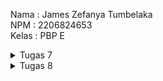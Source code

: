 Nama    : James Zefanya Tumbelaka  
NPM     : 2206824653  
Kelas   : PBP E  

<details>
<summary>Tugas 7</summary>

# Tugas 7
## Jawaban Pertanyaan

1. **Perbedaan Utama antara `Stateless` dan `Stateful` `widget` dalam Konteks Pengembangan Aplikasi Flutter**

    `Stateless Widget`:
    - `Widget` yang tidak membutuhkan `state` atau `internal condition` yang dapat berubah sepanjang `life cycle` dari `widget` tersebut.
    - Tampilan UI yang dihasilkan tidak bergantung pada data internal yang berubah - ubah.
    - `Stateless widget` hanya di-`render` sekali saja dan tidak memerlukan `rebuild` ketika terdapat perubahan data.

    `Stateful Widget`:
    - `Stateful Widget` dirancang untuk membangun UI yang bergantung pada `state` atau kondisi yang dapat berubah - ubah.
    - `Stateful Widget` mempunyai state yang dipisahkan dari objek `widget` itu sendiri dan me-manage state ini melalui objek `State`.
    - `Stateful Widget` banyak digunakan untuk user interaction seperrti animasi, input, dan interaksi user dengan aplikasi lainnya.

2. **Widget yang Digunakan untuk Menyelesaikan Tugas dan Fungsinya Masing-Masing**

    - **MaterialApp:**
      Widget yang membungkus sejumlah widget yang biasa digunakan untuk aplikasi material design. Ini mengatur tema dan navigasi pada level aplikasi.

    - **Scaffold:**
      Menyediakan struktur dasar untuk layout material design, termasuk AppBar, body, dan floating action button.

    - **AppBar:**
      Menampilkan sebuah app bar di bagian atas layar yang biasanya berisi judul dan aksi.

    - **SingleChildScrollView:**
      Widget scroll yang dapat menampung konten tunggal yang mungkin lebih besar daripada layar, memungkinkan konten dapat discroll.

    - **Padding:**
      Widget yang memberikan padding atau ruang kosong di sekitar child widget-nya.

    - **Column:**
      Menata child widget-nya secara vertikal.

    - **Text:**
      Menampilkan teks pada layar.

    - **GridView.count:**
      Membuat grid dengan jumlah kolom yang tetap. Digunakan untuk menampilkan item-item dalam bentuk grid.

    - **Material:**
      Menyediakan efek visual material design pada child widget-nya.

    - **InkWell:**
      Menambahkan efek sentuhan air pada saat widget ditekan, memberikan feedback visual pada interaksi pengguna.

    - **Container:**
      Widget yang biasa digunakan untuk styling, seperti padding, margin, dekorasi, dan transformasi.

    - **Center:**
      Menempatkan child widget-nya di tengah-tengah parent widget.

    - **Icon:**
      Menampilkan ikon.

    - **ScaffoldMessenger:**
      Digunakan untuk menampilkan snackbar pada konteks Scaffold yang saat ini aktif.

    - **SnackBar:**
      Menampilkan pesan ringkas di bagian bawah layar, biasanya digunakan untuk feedback singkat.

3. **Langkah Implementasi Checklist**

    - **Membuat proyek flutter baru**
      * Membuat folder yang akan menjadi tempat proyek flutter.
      * Menjalankan perintah `flutter create james_book_store` pada terminal yang sudah berada di dalam folder yang sudah dibuat sebelumnya.
      * Masuk ke dalam direktori proyek dengan perintah `cd james_book_store`.
    
    - **Merapikan struktur proyek flutter**
      * Membuat file baru dengan nama `menu.dart` pada direktori `james_book_store/lib` dan menambahkan kode berikut di baris pertama.
      ```dart
      import 'package:flutter/material.dart';
      ```

      * Memindahkan kode dari baris ke-39 hingga akhir pada `main.dart` ke file `menu.dart` yang sudah dibuat.
      ```dart
      class MyHomePage ... {
        ...
      }

      class _MyHomePageState ... {
        ...
      }
      ```

      * Menambahkan import `menu.dart` pada file `main.dart` seperti berikut.
      ```dart
      import 'package:shopping_list/menu.dart';
      ```
    
    - **Membuat widget pada flutter**
      * Pada file `main.dart`, mengubah `MyHomePage(title: 'Flutter Demo Home Page')` menjadi `MyHomePage()` saja.

      * Mengubah sifat widget halaman menjadi *stateless* dengan mengubah bagian `class MyHomePage` seperti berikut, dan menghapus fungsi `State` yang terdapat dibawah bagian *stateless widget* ini.

      ```dart
      class MyHomePage extends StatelessWidget {
        MyHomePage({Key? key}) : super(key: key);

        @override
        Widget build(BuildContext context) {
          return Scaffold(
              ...
          );
        }
      }
      ```

      * Mendefinisikan tipe data untuk teks dan card dalam `class ShopItem`.
      ```dart
      class ShopItem {
        final String name;
        final IconData icon;
        final String snackBarText;
        final Color color;

        ShopItem(this.name, this.icon, this.snackBarText, this.color);
      }
      ```

      * Menambahkan kode berikut dibawah kode `MyHomePage({Key? key}) : super(key: key);` untuk menambahkan barang - barang yang dijual.

      ```dart
      final List<ShopItem> items = [
        ShopItem("Lihat Item", Icons.checklist, 'Kamu telah menekan tombol Lihat Item', Colors.green),
        ShopItem("Tambah Item", Icons.add_shopping_cart, 'Kamu telah menekan tombol Tambah Item', Colors.blue),
        ShopItem("Logout", Icons.logout, 'Kamu telah menekan tombol Logout', Colors.red),
      ];
      ```

      * Menambahkan kode berikut dalam Widget build.

      ```dart
      return Scaffold(
        appBar: AppBar(
          title: const Text(
            'James Book Store',
          ),
        ),
        body: SingleChildScrollView(
          child: Padding(
            padding: const EdgeInsets.all(10.0),
            child: Column(
              children: <Widget>[
                const Padding(
                  padding: EdgeInsets.only(top: 10.0, bottom: 10.0),
                  child: Text(
                    'PBP Shop',
                    textAlign: TextAlign.center,
                    style: TextStyle(
                      fontSize: 30,
                      fontWeight: FontWeight.bold,
                    ),
                  ),
                ),
                GridView.count(
                  primary: true,
                  padding: const EdgeInsets.all(20),
                  crossAxisSpacing: 10,
                  mainAxisSpacing: 10,
                  crossAxisCount: 3,
                  shrinkWrap: true,
                  children: items.map((ShopItem item) {
                    return ShopCard(item);
                  }).toList(),
                ),
              ],
            ),
          ),
        ),
      );
      ```
      * Membuat *widget stateless* untuk menampilkan *card*.

      ```dart
      class ShopCard extends StatelessWidget {
        final ShopItem item;

        const ShopCard(this.item, {super.key});

        @override
        Widget build(BuildContext context) {
          return Material(
            color: item.color, // Menggunakan warna dari objek item
            child: InkWell(
              onTap: () {
                ScaffoldMessenger.of(context)
                  ..hideCurrentSnackBar()
                  ..showSnackBar(SnackBar(content: Text(item.snackBarText)));
              },
              child: Container(
                padding: const EdgeInsets.all(8),
                child: Center(
                  child: Column(
                    mainAxisAlignment: MainAxisAlignment.center,
                    children: [
                      Icon(
                        item.icon,
                        color: Colors.white,
                        size: 30.0,
                      ),
                      const Padding(padding: EdgeInsets.all(3)),
                      Text(
                        item.name,
                        textAlign: TextAlign.center,
                        style: const TextStyle(color: Colors.white),
                      ),
                    ],
                  ),
                ),
              ),
            ),
          );
        }
      }
      ```

      * Menjalankan proyek flutter dengan perintah `flutter run` dan halaman aplikasi sudah dapat terlihat sudah memenuhi checklist yang ditentukan.

      * Untuk pengerjaan soal bonus, dapat dilihat pada bagian `List ShopItem` dimana pada masing - masing objek `ShopItem` terdapat atribut warna yang berbeda.
      ```dart
      final List<ShopItem> items = [
        ShopItem("Lihat Item", Icons.checklist, 'Kamu telah menekan tombol Lihat Item', Colors.green),
        ShopItem("Tambah Item", Icons.add_shopping_cart, 'Kamu telah menekan tombol Tambah Item', Colors.blue),
        ShopItem("Logout", Icons.logout, 'Kamu telah menekan tombol Logout', Colors.red),
      ];

      ...

      class ShopItem {
        final String name;
        final IconData icon;
        final String snackBarText;
        final Color color;

        ShopItem(this.name, this.icon, this.snackBarText, this.color);
      }
      ```
</details>

<details>
<summary>Tugas 8</summary>

# Tugas 8
## Jawaban Pertanyaan

1. **Perbedaan antara `Navigator.push()` dan `Navigator.pushReplacement()`, disertai dengan contoh mengenai penggunaan kedua metode tersebut.**
    `Navigator.push()`
    - Fungsi: Menambahkan sebuah route baru ke atas stack navigas, tanpa menghilangkan route sebelumnya.
    - Konteks: Digunakan saat ingin mempertahankan route sebelumnya, sehingga user dapat kembali ke route tersebut dengan tombol back.
    - Contoh:
      ```dart
      Navigator.push(
        context,
        MaterialPageRoute(builder: (context) => MyHomePage()),
      );
      ```
      Pada contoh ini, `MyHomePage` ditumpuk di atas page saat ini, dan user dapat kembali ke halaman sebelumnya.
    
    `Navigator.pushReplacement()`
    - Fungsi: Menggantikan route saat ini dengan route baru di stack navigasi, serta menghapus route sebelumnya.
    - Konteks: Digunakan saat ingin membawa user ke sebuah page baru, tanpa memberikan akses kembali ke halaman sebelumnya, contohnya seperti saat login berhasil, langsung diarahkan ke halaman utama, tanpa akses ke login kembali.
    - Contoh:
      ```dart
      Navigator.pushReplacement(
        context,
        MaterialPageRoute(builder: (context) => MyHomePage()),
      );
      ```
      Pada contoh ini, `MyHomePage` menggantikan halaman saat ini dalam stack, sehingga user tidak dapat kembali ke halaman sebelumnya.
    
2. **Layout `widget` pada Flutter dan konteks penggunaannya.**
    `Column` dan `Row`
    - Mengatur child dalam bentuk vertikal (`Column`) atau horizontal (`Row`).
    - Digunakan untuk membuat layout linear seperti form atau menu.

    `Container`
    - Widget multifungsi untuk styling, padding, margin, dan constraints.
    - Digunakan untuk membuat kotak dengan warna, ukuran, ataupun dekorasi tertentu.

    `Stack`
    - Menumpuk widget satu diatas widget yang lain.
    - Berguna untuk overlay, seperti teks di atas gambar.

    `ListView`
    - Menampilkan daftar item yang bisa di-scroll.
    - Digunakan untuk menampilkan list yang panjang atau infinite.

    `GridView`
    - Menampilkan item dalam grid yang dapat di-scroll.
    - Digunakan untuk menampilkan item dalam sebuah grid.

    `Padding`
    - Menambahkan padding di sekitar widget.
    - Memberikan ruang di sekitar widget.

    `Align` dan `Center`
    - Mengontrol posisi widget dalam container.
    - `Align` digunakan untuk penempatan spesifik dan `Center` untuk penempatan di tengah.

3. **Apa saja elemen input pada form yang dipakai dan jelaskan mengapa elemen input tersebut digunakan.**
    `TextFormField`
    - Elemen input form ini digunakan untuk menerima input Nama, Harga, Jumlah, dan Deskripsi.
    - Untuk Nama dan Deskripsi terdapat validasi untuk masing - masing input agar tidak kosong valuenya.
    - Untuk Harga dan Jumlah, terdapat validasi untuk value tidak boleh kosong dan harus berupa angka.
    - Elemen input `TextFormField` dirancang untuk digunakan dalam widget `Form`, untuk memudahkan pengelolaan data form, validasi, dan penggunaan `FormKey` untuk mengontrol perilaku form. `TextFormFIeld` membantu dalam manajemen state dari input pengguna, melalui penggunaan `setState` dalam `onChanged` memberikan kontrol atas nilai yang diinput pengguna. `TextFormField` juga memungkinkan kontrol yang lebih baik dalam proses editing text, termasuk focus node, pengaturan controller, dan fleksibilitas dalam menangani input teks.

4. **Penerapan `clean architecture` pada aplikasi Flutter**
  * Prinsip Dasar Clean Architecture
    - Independensi Terhadap Framework
    - Memastikan bahwa setiap lapisan dapat diuji secara independen
    - Independensi UI terhadap logika aplikasi
    - Independensi Database, dimana perubahan pada database tidak mempengaruhi logika aplikasi

  * Pemisahan Aplikasi Menjadi Beberapa Layer
    - Presentation Layer
    - Domain Layer
    - Data Layer
  
  * Menetapkan Kontrak Antar Layer
    - Mendefinisikan interface yang menentukan bagaimana komunikasi antar lapisan akan terjadi

  * Mengimplementasikan Use Cases atau Interactors
    - Mengenkapsulasi logika aplikasi spesifik
    - Setiap use case mewakili satu action atau proses bisnis
  
  * Mengelola State
    - Mengelola state aplikasi dengan cara yang terpusat dan konsisten
  
  * Testing
    - Menulis tes untuk setiap lapisan secara independen

5. **Langkah Implementasi Checklist**
    - Membuat Drawer Menu untuk Navigasi
      * Membuat berkas baru dalam direktori baru `widgets` dengan nama `left_drawer.dart`.
      * Mengimpor halaman - halaman yang ingin dimasukkan navigasinya ke dalam Drawer Menu.
      * Menghias drawer dengan memasukkan `DrawerHeader` decoration dan color.
      ```dart
      import 'package:flutter/material.dart';
      import 'package:james_book_store/screens/menu.dart';
      import 'package:james_book_store/screens/bicycle_form.dart';
      import 'package:james_book_store/screens/bicycle_list.dart';
      import 'package:james_book_store/models/bicycle.dart';

      class LeftDrawer extends StatelessWidget {
        const LeftDrawer({super.key});

        @override
        Widget build(BuildContext context) {
          return Drawer(
            child: ListView(
              children: [
                const DrawerHeader(
                  decoration: BoxDecoration(
                    color: Colors.indigo,
                  ),
                  child: Column(
                    children: [
                      Text(
                        'James Book Store',
                        textAlign: TextAlign.center,
                        style: TextStyle(
                          fontSize: 15,
                          fontWeight: FontWeight.bold,
                          color: Colors.white,
                        ),
                      ),
                      Padding(padding: EdgeInsets.all(10)),
                      Text("Kelola seluruh list bukumu disini!",
                          textAlign: TextAlign.center, // center alignment
                          style: TextStyle(
                            fontSize: 15.0, // font size 15
                            color: Colors.white, // text color white
                            fontWeight: FontWeight.normal, // font weight biasa
                          ),
                      ),
                    ],
                  ),
                ),
                ListTile(
                  leading: const Icon(Icons.home_outlined),
                  title: const Text('Halaman Utama'),
                  onTap: () {
                    Navigator.popUntil(context, (route) => route.isFirst);
                    Navigator.pushReplacement(
                      context,
                      MaterialPageRoute(builder: (context) => MyHomePage()),
                    );
                  },
                ),
                ListTile(
                  leading: const Icon(Icons.add_shopping_cart),
                  title: const Text('Tambah Item'),
                  onTap: () {
                    Navigator.of(context).push(
                      MaterialPageRoute(builder: (context) => const ShopFormPage()),
                    );
                  },
                ),
              ],
            ),
          );
        }
      }
      ```
      * Memasukkan ke dalam halaman `menu.dart`.
      ```dart
      import 'package:james_book_store/widgets/left_drawer.dart';
      ...
      return Scaffold(
          appBar: AppBar(
            title: const Text(
              'James Book Store',
            ),
            backgroundColor: Colors.indigo,
            foregroundColor: Colors.white,
          ),
          drawer: const LeftDrawer(),
          ...
      )
      ```
    - Membuat Form dan Elemen Input
      * Membuat model object untuk data yang diinput dalam form. Membuat direktori baru dalam `lib` dengan dama `models`, dan membuat berkas baru `bicycle.dart`, dan diisi dengan kode berikut.
      ```dart
      List<Bicycle> globalBicycleList = [];

      class Bicycle {
        final String name;
        final int price;
        final int amount;
        final DateTime dateAdded;
        final String description;

        Bicycle({required this.name, required this.price, required this.amount, required this.dateAdded, required this.description});
      }
      ```
      * Membuat berkas baru pada direktori baru `screens` dengan nama `bicycle_form.dart`.
      ```dart
      import 'package:flutter/material.dart';
      import 'package:james_book_store/widgets/left_drawer.dart';
      import 'package:james_book_store/models/bicycle.dart';

      class ShopFormPage extends StatefulWidget {
          const ShopFormPage({super.key});

          @override
          State<ShopFormPage> createState() => _ShopFormPageState();
      }

      class _ShopFormPageState extends State<ShopFormPage> {
          @override
          Widget build(BuildContext context) {
              return Placeholder();
          }
      }
      ```
      * Mengubah widget `Placeholder` dengan kode berikut.
      ```dart
      Scaffold(
        appBar: AppBar(
          title: const Center(
            child: Text(
              'Form Tambah Produk',
            ),
          ),
          backgroundColor: Colors.indigo,
          foregroundColor: Colors.white,
        ),
        drawer: const LeftDrawer(),
        body: Form(
          child: SingleChildScrollView(),
        ),
      );
      ```
      * Membuat variabel baru bernama `_formKey` lalu menambahkannya ke dalam atribut `key` milik widget `Form`, yang akan berfungsi sebagai handler dari form state, validasi form, dan penyimpanan form.
      ```dart
      ...
      class _ShopFormPageState extends State<ShopFormPage> {
          final _formKey = GlobalKey<FormState>();
      ...
      ```
      ```dart
      ...
      body: Form(
          key: _formKey,
          child: SingleChildScrollView(),
      ),
      ...
      ```
      * Membuat object baru yang akan menampung input dari masing - masing field yang akan dibuat.
      ```dart
      Bicycle _bicycle = Bicycle(name: '', price: 0, amount: 0, dateAdded: DateTime.now(), description: '');
      ```
      * Membuat widget `Column` sebagai child dari `SingleChildScrollView`.
      ```dart
      ...
      body: Form(
            key: _formKey,
            child: SingleChildScrollView(
              child: Column()
            ),
      ...
      ```
      * Membuat widget `TextFormField` yang dibungkus oleh `Padding` sebagai salah satu children dari widget `Column`. Atribut `crossAxisAlignment` juga ditambahkan untuk mengatur alignment children dari `Column`. Buat untuk seluruh elemen input, Nama, Harga, Jumlah, dan Deskripsi. Buat juga tombol sebagai child dari `Column`, dibungkus dalam widget `Padding` dan `Align`, yang akan menyimpan objek yang sudah dibuat dalam `globalBicycleList` dan menampilkan pop-up berisi data objek yang sudah dibuat.
      ```dart
      child: Column(
        crossAxisAlignment: CrossAxisAlignment.start,
        children: [
          Padding(
            padding: const EdgeInsets.all(8.0),
            child: TextFormField(
              decoration: InputDecoration(
                hintText: "Nama Item",
                labelText: "Nama Item",
                border: OutlineInputBorder(
                  borderRadius: BorderRadius.circular(5.0),
                ),
              ),
              onChanged: (String? value) {
                setState(() {
                  _bicycle = Bicycle(
                    name: value!,
                    price: _bicycle.price,
                    amount: _bicycle.amount,
                    dateAdded: DateTime.now(),
                    description: _bicycle.description,
                  );
                });
              },
              validator: (String? value) {
                if (value == null || value.isEmpty) {
                  return "Nama tidak boleh kosong!";
                }
                return null;
              },
            ),
          ),
          Padding(
            padding: const EdgeInsets.all(8.0),
            child: TextFormField(
              decoration: InputDecoration(
                hintText: "Harga",
                labelText: "Harga",
                border: OutlineInputBorder(
                  borderRadius: BorderRadius.circular(5.0),
                ),
              ),
              onChanged: (String? value) {
                setState(() {
                  _bicycle = Bicycle(
                    name: _bicycle.name,
                    price: int.tryParse(value!) ?? 0,
                    amount: _bicycle.amount,
                    dateAdded: DateTime.now(),
                    description: _bicycle.description,
                  );
                });
              },
              validator: (String? value) {
                if (value == null || value.isEmpty) {
                  return "Harga tidak boleh kosong!";
                }
                if (int.tryParse(value) == null) {
                  return "Harga harus berupa angka!";
                }
                return null;
              },
            ),
          ),
          Padding(
            padding: const EdgeInsets.all(8.0),
            child: TextFormField(
              decoration: InputDecoration(
                hintText: "Jumlah",
                labelText: "Jumlah",
                border: OutlineInputBorder(
                  borderRadius: BorderRadius.circular(5.0),
                ),
              ),
              onChanged: (String? value) {
                setState(() {
                  _bicycle = Bicycle(
                    name: _bicycle.name,
                    price: _bicycle.price,
                    amount: int.tryParse(value!) ?? 0,
                    dateAdded: DateTime.now(),
                    description: _bicycle.description,
                  );
                });
              },
              validator: (String? value) {
                if (value == null || value.isEmpty) {
                  return "Jumlah tidak boleh kosong!";
                }
                if (int.tryParse(value) == null) {
                  return "Jumlah harus berupa angka!";
                }
                return null;
              },
            ),
          ),
          Padding(
            padding: const EdgeInsets.all(8.0),
            child: TextFormField(
              decoration: InputDecoration(
                hintText: "Deskripsi",
                labelText: "Deskripsi",
                border: OutlineInputBorder(
                  borderRadius: BorderRadius.circular(5.0),
                ),
              ),
              onChanged: (String? value) {
                setState(() {
                  _bicycle = Bicycle(
                    name: _bicycle.name,
                    price: _bicycle.price,
                    amount: _bicycle.amount,
                    dateAdded: DateTime.now(),
                    description: value!,
                  );
                });
              },
              validator: (String? value) {
                if (value == null || value.isEmpty) {
                  return "Deskripsi tidak boleh kosong!";
                }
                return null;
              },
            ),
          ),
          Align(
            alignment: Alignment.bottomCenter,
            child: Padding(
              padding: const EdgeInsets.all(8.0),
              child : Row(
                mainAxisAlignment: MainAxisAlignment.spaceEvenly,
                children: [
                  ElevatedButton(
                    style: ButtonStyle(
                      backgroundColor: MaterialStateProperty.all(Colors.grey),
                    ),
                    onPressed: () {
                      Navigator.pop(context);
                    },
                    child: const Text(
                      "Cancel",
                      style: TextStyle(color: Colors.white),
                    ),
                  ),
                  ElevatedButton(
                    style: ButtonStyle(
                      backgroundColor:
                        MaterialStateProperty.all(Colors.indigo),
                    ),
                    onPressed: () {
                      if (_formKey.currentState!.validate()) {
                        String tempName = _bicycle.name;
                        int tempPrice = _bicycle.price;
                        int tempAmount = _bicycle.amount;
                        DateTime tempDateAdded = _bicycle.dateAdded;
                        String tempDescription = _bicycle.description;
                        globalBicycleList.add(_bicycle);
                        showDialog(
                          context: context,
                          builder: (context) {
                            return AlertDialog(
                              title: const Text('Item berhasil tersimpan'),
                              content: SingleChildScrollView(
                                child: Column(
                                  crossAxisAlignment:
                                      CrossAxisAlignment.start,
                                  children: [
                                    Text('Nama: $tempName'),
                                    Text('Harga: $tempPrice'),
                                    Text('Jumlah: $tempAmount'),
                                    Text('Waktu Ditambahkan: $tempDateAdded'),
                                    Text('Deskripsi: $tempDescription'),
                                  ],
                                ),
                              ),
                              actions: [
                                TextButton(
                                  child: const Text('OK'),
                                  onPressed: () {
                                    Navigator.pop(context);
                                  },
                                ),
                              ],
                            );
                          },
                        );
                      }
                      _formKey.currentState!.reset();
                      setState(() {
                        _bicycle = Bicycle(name: '', price: 0, amount: 0, dateAdded: DateTime.now(), description: '');
                      });
                    },
                    child: const Text(
                      "Save",
                      style: TextStyle(color: Colors.white),
                    ),
                  ),
                ]
              ),
            ),
          ),
        ]
      )
      ```
    - Menambahkan Fitur Navigasi pada Tombol
      * Pada widget `ShopItem` pada berkas `menu.dart` menambahkan kode berikut pada `onTap` untuk mengarahkan ke halaman `ShopFormPage` jika tombol `Tambah Item` ditekan.
      ```dart
      ...
      onTap: () {
        ScaffoldMessenger.of(context)
          ..hideCurrentSnackBar()
          ..showSnackBar(SnackBar(content: Text(item.snackBarText)));
        if (item.name == "Tambah Item") {
          Navigator.push(context,
            MaterialPageRoute(builder: (context) => const ShopFormPage()));
        }
        ...
      ```
    - Refactoring File
      * Membuat berkas baru dengan nama `bicycle_card.dart` pada direktori `widgets`.
      * Memindahkan isi widget `ShopItem` pada `menu.dart` ke berkas `widgets/bicycle_card.dart`.
      * Mengimpor `bicycle_form.dart` pada `bicycle_card.dart` dan mengimpor `bicycle_card.dart` pada berkas `menu.dart`.
      * Membuat folder baru `screens` pada lib dan memindahkan `bicycle_form.dart`dan `menu.dart` ke dalam folder tersebut, kemudian akan terjadi proses refactoring oleh IDE.

6. Bonus
    - Membuat model
      * Model sudah dibuat dalam berkas `bicycle.dart` pada direktori `models`, sekaligus membuat sebuah global list yang akan menampung semua objek `Bicycle` yang dibuat pada form.
      ```dart
      List<Bicycle> globalBicycleList = [];

      class Bicycle {
        final String name;
        final int price;
        final int amount;
        final DateTime dateAdded;
        final String description;

        Bicycle({required this.name, required this.price, required this.amount, required this.dateAdded, required this.description});
      }
      ```
    
    - Memasukkan objek yang dibuat kedalam List
      * Pada `bicycle_form.dart`, ditambahkan kode berikut dalam `onPressed`. Data objek disimpan dalam objek sementara untuk ditampilkan dalam pop-up, kemudian akan direset valuesnya pada bagian `setState`.
      ```dart
      onPressed: () {
        if (_formKey.currentState!.validate()) {
          String tempName = _bicycle.name;
          int tempPrice = _bicycle.price;
          int tempAmount = _bicycle.amount;
          DateTime tempDateAdded = _bicycle.dateAdded;
          String tempDescription = _bicycle.description;
          globalBicycleList.add(_bicycle);
        ...
        _formKey.currentState!.reset();
        setState(() {
          _bicycle = Bicycle(name: '', price: 0, amount: 0, dateAdded: DateTime.now(), description: '');
        });
      },
      ```
    
    - Membuat halaman untuk menampilkan objek
      * Membuat berkas baru `bicycle_list.dart` pada folder `screens` dan menambahkan kode berikut.
      ```dart
      import 'package:flutter/material.dart';
      import 'package:james_book_store/models/bicycle.dart';

      class BicycleListViewPage extends StatelessWidget {
        final List<Bicycle> bicycle;

        const BicycleListViewPage({Key? key, required this.bicycle}) : super(key: key);

        @override
        Widget build(BuildContext context) {
          return Scaffold(
            appBar: AppBar(
              title: const Text(
                'Daftar Item',
              ),
              backgroundColor: Colors.indigo,
              foregroundColor: Colors.white,
            ),
            body: ListView.builder(
              itemCount: bicycle.length,
              itemBuilder: (context, index) {
                return Card(
                  elevation: 4.0,
                  margin: const EdgeInsets.all(8.0),
                  child: Padding(
                    padding: const EdgeInsets.all(8.0),
                    child: Column(
                      crossAxisAlignment: CrossAxisAlignment.start,
                      children: [
                        Text(
                          bicycle[index].name,
                          style: const TextStyle(
                            fontSize: 20.0,
                            fontWeight: FontWeight.bold,
                          ),
                        ),
                        const SizedBox(height: 8.0),
                        Text(
                          "Harga: ${bicycle[index].price}",
                          style: const TextStyle(fontSize: 16.0),
                        ),
                        const SizedBox(height: 8.0),
                        Text(
                          "Jumlah: ${bicycle[index].amount}",
                          style: const TextStyle(fontSize: 16.0),
                        ),
                        const SizedBox(height: 8.0),
                        Text(
                          "Waktu Ditambahkan: ${bicycle[index].dateAdded}",
                          style: const TextStyle(fontSize: 16.0),
                        ),
                        const SizedBox(height: 8.0),
                        Text(
                          "Deskripsi: ${bicycle[index].description}",
                          style: const TextStyle(fontSize: 16.0),
                        ),
                      ],
                    ),
                  ),
                );
              },
            ),
          );
        }
      }
      ```
      * Pada program ini, tiap data objek ditampilkan dalam bentuk Card.
    
    - Melakukan routing dalam `bicycle_card.dart` dan `left_drawer.dart` ke halaman `BicycleListViewPage`.
      * Pada `bicycle_card.dart`, menambahkan impor berkas `bicycle_list.dart` dan menambahkan kode berikut.
      ```dart
      import 'package:james_book_store/screens/bicycle_list.dart';
      ...

      onTap: () {
          ScaffoldMessenger.of(context)
            ..hideCurrentSnackBar()
            ..showSnackBar(SnackBar(content: Text(item.snackBarText)));
          if (item.name == "Tambah Item") {
            Navigator.push(context,
              MaterialPageRoute(builder: (context) => const ShopFormPage()));
          }
          else if (item.name == "Lihat Item") {
            Navigator.push(
              context,
              MaterialPageRoute(builder: (context) => BicycleListViewPage(bicycle: globalBicycleList)),
            );
          }
        },
        ...
      ```
      * Pada `left_drawer.dart`, menambahkan impor berkas `bicycle_list.dart` dan menambahkan kode berikut sebagai children dari `LeftDrawer`
      ```dart
      import 'package:james_book_store/screens/bicycle_list.dart';
      ...

      ListTile(
        leading: const Icon(Icons.checklist),
        title: const Text('Lihat Item'),
        onTap: () {
          Navigator.push(
          context,
          MaterialPageRoute(builder: (context) => BicycleListViewPage(bicycle: globalBicycleList)),
        );
        }
      ),
      ```
</details>